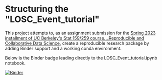 # Structuring the "LOSC_Event_tutorial"

This project attempts to, as an assignment submission for the [Spring 2023 installment of UC Berkeley's Stat 159/259 course, _Reproducible and Collaborative Data Science](https://ucb-stat-159-s23.github.io/site/), create a reproducible research package by adding Binder support and a working conda environment. 

Below is the Binder badge leading directly to the LOSC_Event_tutorial.ipynb notebook.

[![Binder](https://mybinder.org/badge_logo.svg)](https://mybinder.org/v2/gh/UCB-stat-159-s23/hw02-oonarisseadams-berk/HEAD?labpath=LOSC_Event_tutorial.ipynb)